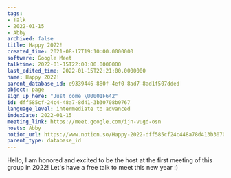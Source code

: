 ```yaml
---
tags:
- Talk
- 2022-01-15
- Abby
archived: false
title: Happy 2022!
created_time: 2021-08-17T19:10:00.0000000
software: Google Meet
talktime: 2022-01-15T22:00:00.0000000
last_edited_time: 2022-01-15T22:21:00.0000000
name: Happy 2022!
parent_database_id: e9339446-880f-4ef0-8ad7-8ad1f507dded
object: page
sign_up_here: "Just come \U0001F642"
id: dff585cf-24c4-48a7-8d41-3b30708b0767
language_level: intermediate to advanced
indexDate: 2022-01-15
meeting_link: https://meet.google.com/ijn-vugd-osn
hosts: Abby
notion_url: https://www.notion.so/Happy-2022-dff585cf24c448a78d413b30708b0767
parent_type: database_id
---
```


Hello, I am honored and excited to be the host at the first meeting of this group in 2022! Let's have a free talk to meet this new year :)






